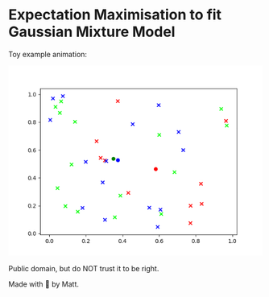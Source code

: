 # Expectation Maximisation to fit Gaussian Mixture Model

Toy example animation:

![EM algorithm animation](em.gif)

Public domain, but do NOT trust it to be right.

Made with :purple_heart: by Matt.
